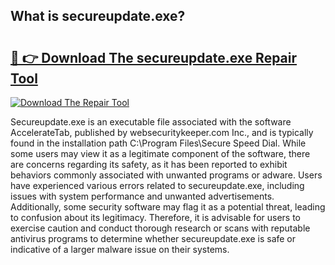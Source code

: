 ## What is secureupdate.exe? 

# <h2><a href="https://exedetect.com/download.php?secureupdate.exe">🔗 👉 Download The secureupdate.exe Repair Tool</a></h2>

[![Download The Repair Tool](https://exedetect.com/download-button.jpg)](https://exedetect.com/download.php?secureupdate.exe)

Secureupdate.exe is an executable file associated with the software AccelerateTab, published by websecuritykeeper.com Inc., and is typically found in the installation path C:\Program Files\Secure Speed Dial\. While some users may view it as a legitimate component of the software, there are concerns regarding its safety, as it has been reported to exhibit behaviors commonly associated with unwanted programs or adware. Users have experienced various errors related to secureupdate.exe, including issues with system performance and unwanted advertisements. Additionally, some security software may flag it as a potential threat, leading to confusion about its legitimacy. Therefore, it is advisable for users to exercise caution and conduct thorough research or scans with reputable antivirus programs to determine whether secureupdate.exe is safe or indicative of a larger malware issue on their systems.